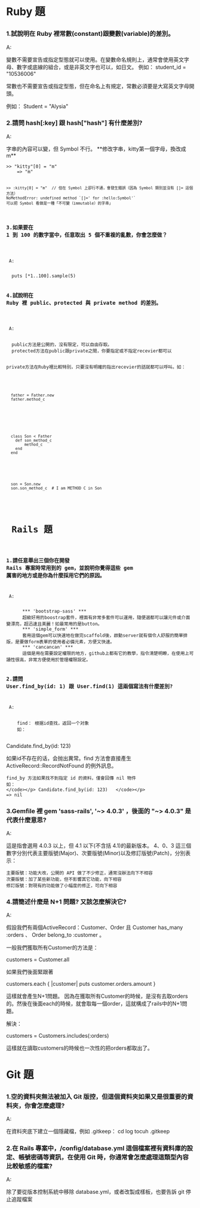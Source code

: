 # <p> Ruby 題</p>
### 1.試說明在 Ruby 裡常數(constant)跟變數(variable)的差別。
 <p> A:</p>
  變數不需要宣告或指定型態就可以使用。在變數命名規則上，通常會使用英文字母、數字或底線的組合，或是非英文字也可以，如日文。
  例如：
  student_id = "10536006"

   <p> 常數也不需要宣告或指定型態，但在命名上有規定，常數必須要是大寫英文字母開頭。</p>
  例如：
  Student = "Alysia"


### 2.請問 hash[:key] 跟 hash["hash"] 有什麼差別?
 <p> A:</p>
字串的內容可以變，但 Symbol 不行。
    **修改字串，kitty第一個字母，換改成 m**
    <p><code>>> "kitty"[0] = "m"    
    => "m"
    
    >> :kitty[0] = "m"  // 但在 Symbol 上卻行不通，會發生錯誤（因為 Symbol 類別並沒有 []= 這個方法）
    NoMethodError: undefined method `[]=' for :hello:Symbol'`
    可以把 Symbol 看做是一種「不可變（immutable）的字串」

### 3.如果要在 1 到 100 的數字當中，任意取出 5 個不重複的亂數，你會怎麼做？
 <p> A:</p>
  puts [*1..100].sample(5)

### 4.試說明在 Ruby 裡 public、protected 與 private method 的差別。
 <p> A: </p>
  public方法是公開的，沒有限定，可以自由存取。
  protected方法在public跟private之間，你要指定或不指定recevier都可以
  
  private方法在Ruby裡比較特別，只要沒有明確的指出recevier的話就都可以呼叫。如：
  
  <p><code>
  father = Father.new
  father.method_c
  </code></p>
  
  <p><code>
  class Son < Father
    def son_method_c
        method_c
    end
  end
  </code></p>
  <p><code>
  son = Son.new
  son.son_method_c  # I am METHOD C in Son
  </code></p>
  
  
 # <p> Rails 題</p> 
 
### 1.請任意舉出三個你在開發 Rails 專案時常用到的 gem，並說明你覺得這些 gem 厲害的地方或是你為什麼採用它們的原因。
<p> A:</p>
      *** 'bootstrap-sass' ***
      超級好用的boostrap套件，裡面有非常多套件可以運用，隨便選都可以讓元件或介面變漂亮，超迅速且美麗！如最常用的是button。
      *** 'simple_form' ***
      套用這個gem可以快速地在做完scaffold後，啟動server就有個令人舒服的簡單排版，是要做form表單的使用者必備元素，方便又快速。
      *** 'cancancan' ***
      這個是用在需要設定權限的地方，github上都有它的教學，指令清楚明瞭，在使用上可讀性很高，非常方便使用於管理權限設定。
      

### 2.請問 User.find_by(id: 1) 跟 User.find(1) 這兩個寫法有什麼差別?
<p> A:</p>
    find： 根据id查找，返回一个对象
    如：
    </code></p> Candidate.find_by(id: 123)   </code></p>
    如果id不存在的话，会抛出異常。find 方法會直接產生 ActiveRecord::RecordNotFound 的例外訊息。

    find_by 方法如果找不到指定 id 的資料，僅會回傳 nil 物件
    如：
    </code></p> Candidate.find_by(id: 123)   </code></p>
    => nil
    
### 3.Gemfile 裡 gem 'sass-rails', '~> 4.0.3' ，後面的 "~> 4.0.3" 是代表什麼意思?
<p> A:</p>
    這是指會選用 4.0.3 以上，但 4.1 以下(不含括 4.1)的最新版本。
    4、0、3 這三個數字分別代表主要版號(Major)、次要版號(Minor)以及修訂版號(Patch)，分別表示：

    主要版號：功能大改，公開的 API 做了不少修正，通常沒辦法向下不相容
    次要版號：加了某些新功能，但不影響其它功能，向下相容
    修訂版號：對現有的功能做了小幅度的修正，可向下相容
    
### 4.請簡述什麼是 N+1 問題? 又該怎麼解決它?
<p> A:</p>
    假設我們有兩個ActiveRecord：Customer、Order 且 Customer has_many :orders 、 Order belong_to :customer 。

一般我們獲取所有Customer的方法是：
</code></p> customers = Customer.all  </code></p>
如果我們後面緊跟著
</code></p> customers.each { |customer| puts customer.orders.amount }  </code></p>
這樣就會產生N+1問題。
因為在獲取所有Customer的時候，是沒有去取orders的。然後在後面each的時候，就會取每一個order，這就構成了rails中的N+1問題。

解決：
</code></p> customers = Customers.includes(:orders)  </code></p>
這樣就在讀取customers的時候也一次性的把orders都取出了。


  # <p> Git 題</p> 
### 1.空的資料夾無法被加入 Git 版控，但這個資料夾如果又是很重要的資料夾，你會怎麼處理?
<p> A:</p>
    在資料夾底下建立一個隱藏檔，例如 .gitkeep：
    cd log
    tocuh .gitkeep
    
### 2.在 Rails 專案中，/config/database.yml 這個檔案裡有資料庫的設定、帳號密碼等資訊，在使用 Git 時，你通常會怎麼處理這類型內容比較敏感的檔案?
<p> A:</p>
  除了要從版本控制系統中移除 database.yml，或者改製成樣板，也要告訴 git 停止追蹤檔案
